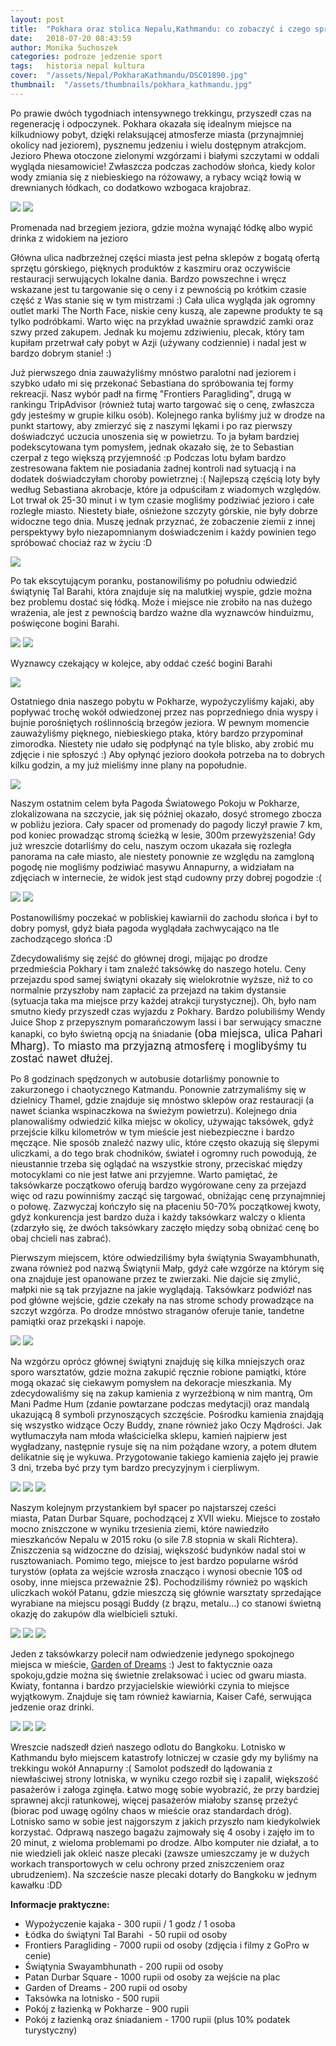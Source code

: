```yaml
---
layout: post
title:  "Pokhara oraz stolica Nepalu,Kathmandu: co zobaczyć i czego spróbować"
date:   2018-07-20 08:43:59
author: Monika Suchoszek
categories: podroze jedzenie sport
tags:	historia nepal kultura
cover:  "/assets/Nepal/PokharaKathmandu/DSC01890.jpg"
thumbnail:  "/assets/thumbnails/pokhara_kathmandu.jpg"
---
```


Po prawie dwóch tygodniach intensywnego trekkingu, przyszedł czas na regenerację i odpoczynek. Pokhara okazała się idealnym miejsce na 
kilkudniowy pobyt, dzięki relaksującej atmosferze miasta (przynajmniej okolicy nad jeziorem), pysznemu jedzeniu i wielu dostępnym atrakcjom. 
Jezioro Phewa otoczone zielonymi wzgórzami i białymi szczytami w oddali wygląda niesamowicie! Zwłaszcza podczas zachodów słońca, kiedy kolor 
wody zmiania się z niebieskiego na różowawy, a rybacy wciąż łowią w drewnianych łódkach, co dodatkowo wzbogaca krajobraz.

<img src="/assets/Nepal/PokharaKathmandu/DSC01890.jpg" />
<img src="/assets/Nepal/PokharaKathmandu/IMG_20180318_175312640_HDR.jpg">
<p class="caption">Promenada nad brzegiem jeziora, gdzie można wynająć łódkę albo wypić drinka z widokiem na jezioro</p>

Główna ulica nadbrzeżnej części miasta jest pełna sklepów z bogatą ofertą sprzętu górskiego, pięknych produktów z kaszmiru oraz oczywiście restauracji serwujących lokalne dania. Bardzo powszechne i wręcz wskazane jest tu targowanie się o ceny i z pewnością po krótkim czasie część z Was stanie się w tym mistrzami :) Cała ulica wygląda jak ogromny outlet marki&nbsp;The North Face, niskie ceny kuszą, ale zapewne produkty te są tylko podróbkami. Warto więc na przykład uważnie sprawdzić zamki oraz szwy przed zakupem. Jednak ku mojemu zdziwieniu, plecak, który tam kupiłam przetrwał cały pobyt w Azji (używany codziennie) i nadal jest w bardzo dobrym stanie! :)

Już pierwszego dnia zauważyliśmy mnóstwo paralotni nad jeziorem i szybko udało mi się przekonać Sebastiana do spróbowania tej formy rekreacji.
 Nasz wybór padł na firmę "Frontiers Paragliding", drugą w rankingu TripAdvisor (również tutaj warto targować się o cenę, zwłaszcza gdy jesteśmy 
 w grupie kilku osób). Kolejnego ranka byliśmy już w drodze na punkt startowy, aby zmierzyć się z naszymi lękami i po raz pierwszy doświadczyć 
 uczucia unoszenia się w powietrzu. To ja byłam bardziej podekscytowana tym pomysłem, jednak okazało się, że to Sebastian czerpał z tego większą 
 przyjemność :p Podczas lotu byłam bardzo zestresowana faktem nie posiadania żadnej kontroli nad sytuacją i na dodatek doświadczyłam choroby
  powietrznej :( Najlepszą częścią loty były według Sebastiana akrobacje, które ja odpuściłam z wiadomych względów. Lot trwał ok 25-30 minut 
  i w tym czasie mogliśmy podziwiać jezioro i całe rozległe miasto. Niestety białe, ośnieżone szczyty górskie, nie były dobrze widoczne tego dnia.
Muszę jednak przyznać, że zobaczenie ziemii z innej perspektywy było niezapomnianym doświadczenim i każdy powinien tego spróbować chociaż raz w życiu :D

<img src="/assets/Nepal/PokharaKathmandu/G0034109.JPG" />

Po tak ekscytującym poranku, postanowiliśmy po południu odwiedzić świątynię&nbsp;Tal Barahi, która znajduje się na malutkiej wyspie, gdzie można bez problemu dostać 
się łódką. Może i miejsce nie zrobiło na nas dużego wrażenia, ale jest z pewnością bardzo ważne dla wyznawców hinduizmu, poświęcone bogini Barahi.

<img src="/assets/Nepal/PokharaKathmandu/IMG_20180319_164321517.jpg" />
<img src="/assets/Nepal/PokharaKathmandu/DSC01893.jpg" />
<p class="caption">Wyznawcy czekający w kolejce, aby oddać cześć bogini Barahi</p>
<img src="/assets/Nepal/PokharaKathmandu/DSC01899.jpg" />

Ostatniego dnia naszego pobytu w Pokharze, wypożyczyliśmy kajaki, aby popływać trochę wokół odwiedzonej przez nas poprzedniego dnia wyspy i bujnie porośniętych
 roślinnością brzegów jeziora. W pewnym momencie zauważyliśmy pięknego, niebieskiego ptaka, który bardzo przypominał zimorodka. Niestety nie udało się podpłynąć na 
 tyle blisko, aby zrobić mu zdjęcie i nie spłoszyć :) Aby opłynąć jezioro dookoła potrzeba na to dobrych kilku godzin, a my już mieliśmy inne plany na popołudnie.

<img src="/assets/Nepal/PokharaKathmandu/GOPR7781.jpg" />

Naszym ostatnim celem była Pagoda Światowego Pokoju w Pokharze, zlokalizowana na szczycie, jak się później okazało, dosyć stromego zbocza w pobliżu jeziora.
 Cały spacer od promenady do pagody liczył prawie 7 km, pod koniec prowadząc stromą ścieżką w lesie, 300m przewyższenia! Gdy już wreszcie dotarliśmy do celu, naszym 
 oczom ukazała się rozległa panorama na całe miasto, ale niestety ponownie ze względu na zamgloną pogodę nie mogliśmy podziwiać masywu Annapurny, a widziałam na 
 zdjęciach w internecie, że widok jest stąd cudowny przy dobrej pogodzie :(

<img src="/assets/Nepal/PokharaKathmandu/DSC01924.1.jpg">
<img src="/assets/Nepal/PokharaKathmandu/DSC01922.jpg">
<p class="caption">Postanowiliśmy poczekać w pobliskiej kawiarnii do zachodu słońca i był to dobry pomysł, gdyż biała pagoda wyglądała zachwycająco na tle zachodzącego słońca :D</p>

Zdecydowaliśmy się zejść do głównej drogi, mijając po drodze przedmieścia Pokhary i tam znaleźć taksówkę do naszego hotelu. Ceny przejazdu spod samej świątyni 
okazały się wielokrotnie wyższe, niż to co normalnie przyszłoby nam zapłacić za przejazd na takim dystansie (sytuacja taka ma miejsce przy każdej atrakcji turystycznej). 
Oh, było nam smutno kiedy przyszedł czas wyjazdu z Pokhary. Bardzo polubiliśmy Wendy Juice Shop z przepysznym pomarańczowym lassi i bar serwujący smaczne kanapki,
 co było świetną opcją na śniadanie&nbsp;<span style="font-size: 1.0625rem;">(oba miejsca, ulica Pahari Mharg)</span><span style="font-size: 1.0625rem;">. To miasto 
 ma przyjazną atmosferę i moglibyśmy tu zostać nawet dłużej.

Po 8 godzinach spędzonych w autobusie dotarliśmy ponownie to zakurzonego i chaotycznego Katmandu. Ponownie zatrzymaliśmy się w dzielnicy Thamel, gdzie znajduje się
 mnóstwo sklepów oraz restauracji (a nawet ścianka wspinaczkowa na świeżym powietrzu). Kolejnego dnia planowaliśmy odwiedzić kilka miejsc w okolicy, używając taksówek, 
 gdyż przejście kilku kilometrów w tym mieście jest niebezpieczne i bardzo męczące. Nie sposób znaleźć nazwy ulic, które często okazują się ślepymi uliczkami, a do tego 
 brak chodników, świateł i ogromny ruch powodują, że nieustannie trzeba się oglądać na wszystkie strony, przeciskać między motocyklami co nie jest łatwe ani przyjemne. 
 Warto pamiętać, że taksówkarze początkowo oferują bardzo wygórowane ceny za przejazd więc od razu powinniśmy zacząć się targować, obniżając cenę przynajmniej o połowę. 
 Zazwyczaj kończyło się na płaceniu 50-70% początkowej kwoty, gdyż konkurencja jest bardzo duża i każdy taksówkarz walczy o klienta (zdarzyło się, że dwóch taksówkary
  zaczęło między sobą obniżać cenę bo obaj chcieli nas zabrać).

Pierwszym miejscem, które odwiedziliśmy była świątynia Swayambhunath, zwana również pod nazwą Świątynii Małp, gdyż całe wzgórze na którym się ona znajduje jest
 opanowane przez te zwierzaki. Nie dajcie się zmylić, małpki nie są tak przyjazne na jakie wyglądają. Taksówkarz podwiózł nas pod główne wejście, gdzie czekały 
 na nas strome schody prowadzące na szczyt wzgórza. Po drodze mnóstwo straganów oferuje tanie, tandetne pamiątki oraz przekąski i napoje.

<img src="/assets/Nepal/PokharaKathmandu/DSC01944.jpg">
<img src="/assets/Nepal/PokharaKathmandu/DSC01951.jpg">

Na wzgórzu oprócz głównej świątyni znajduję się kilka mniejszych oraz sporo warsztatów, gdzie można zakupić ręcznie robione pamiątki, które mogą okazać się ciekawym 
pomysłem na dekoracje mieszkania. My zdecydowaliśmy się na zakup kamienia z&nbsp;wyrzeźbioną w nim mantrą, Om Mani Padme Hum (zdanie powtarzane podczas medytacji) oraz
 mandalą ukazującą 8 symboli przynoszących szczęście. Pośrodku kamienia znajdąją się wszystko widzące Oczy Buddy, znane również jako Oczy Mądrości. Jak wytłumaczyła nam
  młoda właścicielka sklepu, kamień najpierw jest wygładzany, następnie rysuje się na nim pożądane wzory, a potem dłutem delikatnie się je wykuwa. Przygotowanie takiego 
  kamienia zajęło jej prawie 3 dni, trzeba być przy tym bardzo precyzyjnym i cierpliwym.

<img src="/assets/Nepal/PokharaKathmandu/IMG_20180322_164116395_HDR1.jpg">
<img src="/assets/Nepal/PokharaKathmandu/DSC01958.jpg">
<img src="/assets/Nepal/PokharaKathmandu/DSC01970.jpg">

Naszym kolejnym przystankiem był spacer po najstarszej cześci miasta,&nbsp;Patan Durbar Square, pochodzącej z XVII wieku. Miejsce to zostało mocno zniszczone w 
wyniku trzesienia ziemi, które nawiedziło mieszkańców Nepalu w 2015 roku (o sile 7.8 stopnia w skali Richtera). Zniszczenia są widzoczne do dzisiaj, większość budynków
 nadal stoi w rusztowaniach. Pomimo tego, miejsce to jest bardzo popularne wśród turystów (opłata za wejście wzrosła znacząco i wynosi obecnie 10$ od osoby, 
 inne miejsca przeważnie 2$). Pochodziliśmy również po wąskich uliczkach wokół Patanu, gdzie mieszczą się głównie warsztaty sprzedające wyrabiane na miejscu posągi 
 Buddy (z brązu, metalu...) co stanowi świetną okazję do zakupów dla wielbicieli sztuki.

<img src="/assets/Nepal/PokharaKathmandu/DSC01983.jpg">
<img src="/assets/Nepal/PokharaKathmandu/DSC01979.JPG">
<img src="/assets/Nepal/PokharaKathmandu/DSC01987.JPG">

Jeden z taksówkarzy polecił nam odwiedzenie jedynego spokojnego miejsca w mieście,&nbsp;<a href="http://www.gardenofdreams.org.np/">Garden of Dreams</a> :) Jest to
 faktycznie oaza spokoju,gdzie można się świetnie zrelaksować i uciec od gwaru miasta. Kwiaty, fontanna i bardzo przyjacielskie wiewiórki czynia to miejsce wyjątkowym. 
 Znajduje się tam również kawiarnia,&nbsp;Kaiser Café, serwująca jedzenie oraz drinki.

<img src="/assets/Nepal/PokharaKathmandu/DSC01989.jpg">
<img src="/assets/Nepal/PokharaKathmandu/DSC02005.jpg">
<img src="/assets/Nepal/PokharaKathmandu/DSC01993.jpg">

Wreszcie nadszedł dzień naszego odlotu do Bangkoku. Lotnisko w Kathmandu było miejscem katastrofy lotniczej w czasie gdy my byliśmy na trekkingu wokół Annapurny :( 
Samolot podszedł do lądowania z niewłaściwej strony lotniska, w wyniku czego rozbił się i zapalił, większość pasażerów i załoga zginęła. Łatwo mogę sobie wyobrazić, że 
przy bardziej sprawnej akcji ratunkowej, więcej pasażerów miałoby szansę przeżyć (biorac pod uwagę ogólny chaos w mieście oraz standardach dróg). Lotnisko samo w sobie
 jest najgorszym z jakich przyszło nam kiedykolwiek korzystać. Odprawą naszego bagażu zajmowały się 4 osoby i zajęło im to 20 minut, z wieloma problemami po drodze. 
 Albo komputer nie działał, a to nie wiedzieli jak okleić nasze plecaki (zawsze umieszczamy je w dużych workach transportowych w celu ochrony przed zniszczeniem oraz 
 ubrudzeniem). Na szczeście nasze plecaki dotarły do Bangkoku w jednym kawałku :DD


__Informacje praktyczne:__
  * Wypożyczenie kajaka - 300 rupii / 1 godz / 1 osoba
  * Łódka do świątyni Tal Barahi&nbsp; - 50 rupii od osoby
  * Frontiers Paragliding - 7000 rupii od osoby (zdjęcia i filmy z GoPro w cenie)
  * Świątynia Swayambhunath - 200 rupii od osoby
  * Patan Durbar Square - 1000 rupii od osoby za wejście na plac
  * Garden of Dreams - 200 rupii od osoby
  * Taksówka na lotnisko - 500&nbsp;rupii
  * Pokój z łazienką w Pokharze - 900&nbsp;rupii
  * Pokój z łazienką oraz śniadaniem - 1700&nbsp;rupii (plus 10% podatek turystyczny)

